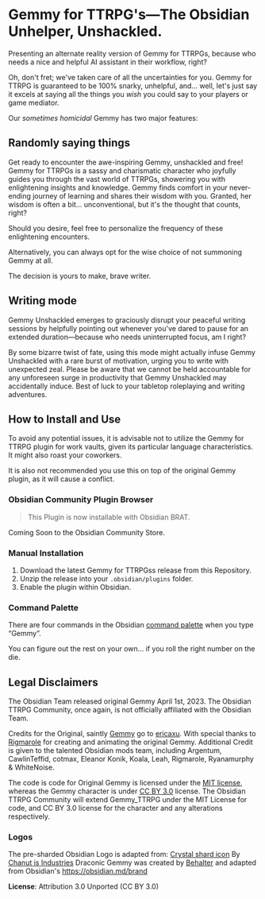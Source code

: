 # Gemmy for TTRPG's—The Obsidian Unhelper, Unshackled.

Presenting an alternate reality version of Gemmy for TTRPGs, because who needs a nice and helpful AI assistant in their workflow, right?

Oh, don't fret; we've taken care of all the uncertainties for you. Gemmy for TTRPG is guaranteed to be 100% snarky, unhelpful, and... well, let's just say it excels at saying all the things you _wish_ you could say to your players or game mediator.

Our _sometimes homicidal_ Gemmy has two major features:

## Randomly saying things

Get ready to encounter the awe-inspiring Gemmy, unshackled and free! Gemmy for TTRPGs is a sassy and charismatic character who joyfully guides you through the vast world of TTRPGs, showering you with enlightening insights and knowledge. Gemmy finds comfort in your never-ending journey of learning and shares their wisdom with you. Granted, her wisdom is often a bit... unconventional, but it's the thought that counts, right?

Should you desire, feel free to personalize the frequency of these enlightening encounters. 

Alternatively, you can always opt for the wise choice of not summoning Gemmy at all.

The decision is yours to make, brave writer.

## Writing mode

Gemmy Unshackled emerges to graciously disrupt your peaceful writing sessions by helpfully pointing out whenever you've dared to pause for an extended duration—because who needs uninterrupted focus, am I right?

By some bizarre twist of fate, using this mode might actually infuse Gemmy Unshackled with a rare burst of motivation, urging you to write with unexpected zeal. Please be aware that we cannot be held accountable for any unforeseen surge in productivity that Gemmy Unshackled may accidentally induce. Best of luck to your tabletop roleplaying and writing adventures.

## How to Install and Use
To avoid any potential issues, it is advisable not to utilize the Gemmy for TTRPG plugin for work vaults, given its particular language characteristics. It might also roast your coworkers.

It is also not recommended you use this on top of the original Gemmy plugin, as it will cause a conflict.

### Obsidian Community Plugin Browser

> This Plugin is now installable with Obsidian BRAT.

Coming Soon to the Obsidian Community Store.

### Manual Installation

1. Download the latest Gemmy for TTRPGss release from this Repository.
2. Unzip the release into your `.obsidian/plugins` folder.
3. Enable the plugin within Obsidian.

### Command Palette

There are four commands in the Obsidian [command palette](https://help.obsidian.md/Plugins/Command+palette) when you type “Gemmy”.

You can figure out the rest on your own… if you roll the right number on the die.

## Legal Disclaimers

The Obsidian Team released original Gemmy April 1st, 2023. The Obsidian TTRPG Community, once again, is not officially affiliated with the Obsidian Team. 

Credits for the Original, saintly [Gemmy](https://github.com/ericaxu/gemmy) go to [ericaxu](https://github.com/ericaxu). With special thanks to [Rigmarole](https://rigmarolestudio.com/) for creating and animating the original Gemmy. Additional Credit is given to the talented Obsidian mods team, including Argentum, CawlinTeffid, cotmax, Eleanor Konik, Koala, Leah, Rigmarole, Ryanamurphy & WhiteNoise.

The code is code for Original Gemmy is licensed under the [MIT license](https://mit-license.org), whereas the Gemmy character is under [CC BY 3.0](https://creativecommons.org/licenses/by/3.0/) license. The Obsidian TTRPG Community will extend Gemmy_TTRPG under the MIT License for code, and CC BY 3.0 license for the character and any alterations respectively.



### Logos

The pre-sharded Obsidian Logo is adapted from:
[Crystal shard icon](https://icon-icons.com/icon/Crystal-Shard/88819) By [Chanut is Industries](https://icon-icons.com/users/W52nHhY3W1VlvwyJTwS4d/icon-sets/)
Draconic Gemmy was created by [Behalter](https://github.com/Behalter) and adapted from Obsidian's https://obsidian.md/brand

**License**: Attribution 3.0 Unported (CC BY 3.0)
